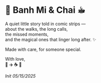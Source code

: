 # 🥖 Banh Mi & Chai ☕︎ 

A quiet little story told in comic strips —  
about the walks, the long calls,  
the missed moments,  
and the magical ones that linger long after. ✨

Made with care, for someone special.

With love,  
**🥖 → ☕** 💖

*Init 05/15/2025*
